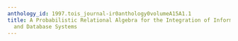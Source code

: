 ```yaml
---
anthology_id: 1997.tois_journal-ir0anthology0volumeA15A1.1
title: A Probabilistic Relational Algebra for the Integration of Information Retrieval
  and Database Systems
---
```

